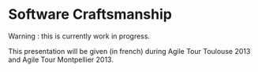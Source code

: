 Software Craftsmanship
======================

Warning : this is currently work in progress.

This presentation will be given (in french) during Agile Tour Toulouse 2013 and Agile Tour Montpellier 2013.

